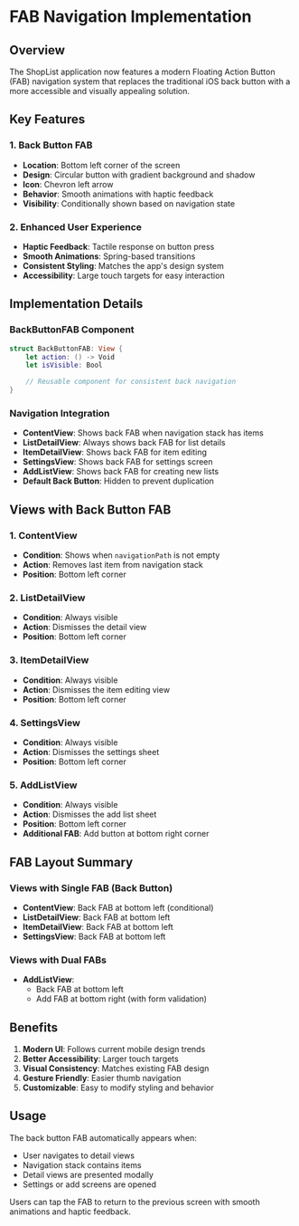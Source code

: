 # FAB Navigation Implementation

## Overview

The ShopList application now features a modern Floating Action Button (FAB) navigation system that replaces the traditional iOS back button with a more accessible and visually appealing solution.

## Key Features

### 1. Back Button FAB

- **Location**: Bottom left corner of the screen
- **Design**: Circular button with gradient background and shadow
- **Icon**: Chevron left arrow
- **Behavior**: Smooth animations with haptic feedback
- **Visibility**: Conditionally shown based on navigation state

### 2. Enhanced User Experience

- **Haptic Feedback**: Tactile response on button press
- **Smooth Animations**: Spring-based transitions
- **Consistent Styling**: Matches the app's design system
- **Accessibility**: Large touch targets for easy interaction

## Implementation Details

### BackButtonFAB Component

```swift
struct BackButtonFAB: View {
    let action: () -> Void
    let isVisible: Bool

    // Reusable component for consistent back navigation
}
```

### Navigation Integration

- **ContentView**: Shows back FAB when navigation stack has items
- **ListDetailView**: Always shows back FAB for list details
- **ItemDetailView**: Shows back FAB for item editing
- **SettingsView**: Shows back FAB for settings screen
- **AddListView**: Shows back FAB for creating new lists
- **Default Back Button**: Hidden to prevent duplication

## Views with Back Button FAB

### 1. ContentView

- **Condition**: Shows when `navigationPath` is not empty
- **Action**: Removes last item from navigation stack
- **Position**: Bottom left corner

### 2. ListDetailView

- **Condition**: Always visible
- **Action**: Dismisses the detail view
- **Position**: Bottom left corner

### 3. ItemDetailView

- **Condition**: Always visible
- **Action**: Dismisses the item editing view
- **Position**: Bottom left corner

### 4. SettingsView

- **Condition**: Always visible
- **Action**: Dismisses the settings sheet
- **Position**: Bottom left corner

### 5. AddListView

- **Condition**: Always visible
- **Action**: Dismisses the add list sheet
- **Position**: Bottom left corner
- **Additional FAB**: Add button at bottom right corner

## FAB Layout Summary

### Views with Single FAB (Back Button)

- **ContentView**: Back FAB at bottom left (conditional)
- **ListDetailView**: Back FAB at bottom left
- **ItemDetailView**: Back FAB at bottom left
- **SettingsView**: Back FAB at bottom left

### Views with Dual FABs

- **AddListView**:
  - Back FAB at bottom left
  - Add FAB at bottom right (with form validation)

## Benefits

1. **Modern UI**: Follows current mobile design trends
2. **Better Accessibility**: Larger touch targets
3. **Visual Consistency**: Matches existing FAB design
4. **Gesture Friendly**: Easier thumb navigation
5. **Customizable**: Easy to modify styling and behavior

## Usage

The back button FAB automatically appears when:

- User navigates to detail views
- Navigation stack contains items
- Detail views are presented modally
- Settings or add screens are opened

Users can tap the FAB to return to the previous screen with smooth animations and haptic feedback.
